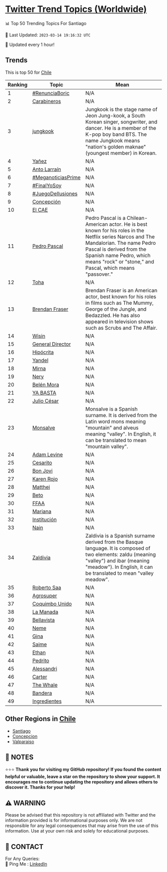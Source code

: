 [Twitter Trend Topics (Worldwide)](https://github.com/ErcinDedeoglu/Twitter-Trend-Topics)
==========


📊 Top 50 Trending Topics For Santiago

📆 Last Updated: `2023-03-14 19:16:32 UTC`

🔧 Updated every 1 hour!


## Trends

This is top 50 for [Chile](</Chile>)

| Ranking | Topic | Mean |
| ------- | ------------ | ------------ |
| 1 | [#RenunciaBoric](http://twitter.com/search?q=%23RenunciaBoric) | N/A |
| 2 | [Carabineros](http://twitter.com/search?q=Carabineros) | N/A |
| 3 | [jungkook](http://twitter.com/search?q=jungkook) | Jungkook is the stage name of Jeon Jung-kook, a South Korean singer, songwriter, and dancer. He is a member of the K-pop boy band BTS. The name Jungkook means "nation's golden maknae" (youngest member) in Korean. |
| 4 | [Yañez](http://twitter.com/search?q=Ya%c3%b1ez) | N/A |
| 5 | [Anto Larraín](http://twitter.com/search?q=Anto+Larra%c3%adn) | N/A |
| 6 | [#MeganoticiasPrime](http://twitter.com/search?q=%23MeganoticiasPrime) | N/A |
| 7 | [#FinalYoSoy](http://twitter.com/search?q=%23FinalYoSoy) | N/A |
| 8 | [#JuegoDeIlusiones](http://twitter.com/search?q=%23JuegoDeIlusiones) | N/A |
| 9 | [Concepción](http://twitter.com/search?q=Concepci%c3%b3n) | N/A |
| 10 | [El CAE](http://twitter.com/search?q=El+CAE) | N/A |
| 11 | [Pedro Pascal](http://twitter.com/search?q=Pedro+Pascal) | Pedro Pascal is a Chilean-American actor. He is best known for his roles in the Netflix series Narcos and The Mandalorian. The name Pedro Pascal is derived from the Spanish name Pedro, which means "rock" or "stone," and Pascal, which means "passover." |
| 12 | [Toha](http://twitter.com/search?q=Toha) | N/A |
| 13 | [Brendan Fraser](http://twitter.com/search?q=Brendan+Fraser) | Brendan Fraser is an American actor, best known for his roles in films such as The Mummy, George of the Jungle, and Bedazzled. He has also appeared in television shows such as Scrubs and The Affair. |
| 14 | [Wisin](http://twitter.com/search?q=Wisin) | N/A |
| 15 | [General Director](http://twitter.com/search?q=General+Director) | N/A |
| 16 | [Hipócrita](http://twitter.com/search?q=Hip%c3%b3crita) | N/A |
| 17 | [Yandel](http://twitter.com/search?q=Yandel) | N/A |
| 18 | [Mirna](http://twitter.com/search?q=Mirna) | N/A |
| 19 | [Nery](http://twitter.com/search?q=Nery) | N/A |
| 20 | [Belén Mora](http://twitter.com/search?q=Bel%c3%a9n+Mora) | N/A |
| 21 | [YA BASTA](http://twitter.com/search?q=YA+BASTA) | N/A |
| 22 | [Julio César](http://twitter.com/search?q=Julio+C%c3%a9sar) | N/A |
| 23 | [Monsalve](http://twitter.com/search?q=Monsalve) | Monsalve is a Spanish surname. It is derived from the Latin word mons meaning "mountain" and alveus meaning "valley". In English, it can be translated to mean "mountain valley". |
| 24 | [Adam Levine](http://twitter.com/search?q=Adam+Levine) | N/A |
| 25 | [Cesarito](http://twitter.com/search?q=Cesarito) | N/A |
| 26 | [Bon Jovi](http://twitter.com/search?q=Bon+Jovi) | N/A |
| 27 | [Karen Rojo](http://twitter.com/search?q=Karen+Rojo) | N/A |
| 28 | [Matthei](http://twitter.com/search?q=Matthei) | N/A |
| 29 | [Beto](http://twitter.com/search?q=Beto) | N/A |
| 30 | [FFAA](http://twitter.com/search?q=FFAA) | N/A |
| 31 | [Mariana](http://twitter.com/search?q=Mariana) | N/A |
| 32 | [Institución](http://twitter.com/search?q=Instituci%c3%b3n) | N/A |
| 33 | [Nain](http://twitter.com/search?q=Nain) | N/A |
| 34 | [Zaldivia](http://twitter.com/search?q=Zaldivia) | Zaldivia is a Spanish surname derived from the Basque language. It is composed of two elements: zaldu (meaning "valley") and ibar (meaning "meadow"). In English, it can be translated to mean "valley meadow". |
| 35 | [Roberto Saa](http://twitter.com/search?q=Roberto+Saa) | N/A |
| 36 | [Agrosuper](http://twitter.com/search?q=Agrosuper) | N/A |
| 37 | [Coquimbo Unido](http://twitter.com/search?q=Coquimbo+Unido) | N/A |
| 38 | [La Manada](http://twitter.com/search?q=La+Manada) | N/A |
| 39 | [Bellavista](http://twitter.com/search?q=Bellavista) | N/A |
| 40 | [Neme](http://twitter.com/search?q=Neme) | N/A |
| 41 | [Gina](http://twitter.com/search?q=Gina) | N/A |
| 42 | [Saime](http://twitter.com/search?q=Saime) | N/A |
| 43 | [Ethan](http://twitter.com/search?q=Ethan) | N/A |
| 44 | [Pedrito](http://twitter.com/search?q=Pedrito) | N/A |
| 45 | [Alessandri](http://twitter.com/search?q=Alessandri) | N/A |
| 46 | [Carter](http://twitter.com/search?q=Carter) | N/A |
| 47 | [The Whale](http://twitter.com/search?q=The+Whale) | N/A |
| 48 | [Bandera](http://twitter.com/search?q=Bandera) | N/A |
| 49 | [Ingredientes](http://twitter.com/search?q=Ingredientes) | N/A |



## Other Regions in [Chile](</Chile>)

* [Santiago](</Chile/Santiago.md>)
* [Concepcion](</Chile/Concepcion.md>)
* [Valparaiso](</Chile/Valparaiso.md>)



## 📝 NOTES

⭐⭐⭐ **Thank you for visiting my GitHub repository! If you found the content helpful or valuable, leave a star on the repository to show your support. It encourages me to continue updating the repository and allows others to discover it. Thanks for your help!**


## ⚠️ WARNING

Please be advised that this repository is not affiliated with Twitter and the information provided is for informational purposes only. We are not responsible for any legal consequences that may arise from the use of this information. Use at your own risk and solely for educational purposes.


## 📨 CONTACT

 For Any Queries:  
            🏓 Ping Me : [LinkedIn](https://www.linkedin.com/in/ercindedeoglu/)
